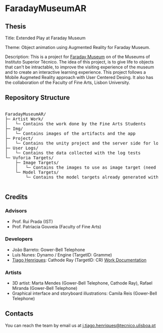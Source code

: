 # FaradayMuseumAR

## Thesis

Title: Extended Play at Faraday Museum

Theme: Object animation using Augmented Reality for Faraday Museum.

Description: This is a project for [Faraday Museum](https://tecnico.ulisboa.pt/pt/tag/museu-faraday/) on of the Museums of Instituto Superior Técnico.
The idea of this project, is to give life to objects that can't be intractable, to improve the visiting experience of the museum and to create an interactive learning experience. This project follows a Mobile Augmeted Reality approach with User Centered Desing. It also has the collaboration of the Faculty of Fine Arts, Lisbon University.

## Repository Structure

<pre>
	
FaradayMuseumAR/
├─ Artist Work/
│	└─ Contains the work done by the Fine Arts Students
├─ Img/
│	└─ Contains images of the artifacts and the app
├─ Project/
│	└─ Contains the unity project and the server side for log tests
├─ User Logs/
│	└─ Contains the data collected with the log tests
└─ Vuforia Targets/
	├─ Image Targets/
	│	└─ Contains the images to use as image target (need to generate the target) 
	└─ Model Targets/
		└─ Contains the model targets already generated with the Model Target Generator tool

</pre>


## Credits

### Advisors
* Prof. Rui Prada (IST)
* Prof. Patríacia Gouveia (Faculty of Fine Arts)

### Developers
* João Barreto: Gower-Bell Telephone
* Luís Nunes: Dynamo / Engine (TargetID: Gramme)
* [Tiago Henriques](https://github.com/Toscan0): Cathode Ray (TargetID: CR) [Work Documentation](https://github.com/ruiprada/FaradayMuseumAR/blob/Android/Project/Documentation/Technical%20Report.pdf)

### Artists
* 3D artist: Marta Mendes (Gower-Bell Telephone, Cathode Ray), Rafael Miranda (Gower-Bell Telephone)
* Graphical interface and storyboard illustrations: Camila Reis (Gower-Bell Telephone)

## Contacts

You can reach the team by email us at j.tiago.henriques@tecnico.ulisboa.pt

